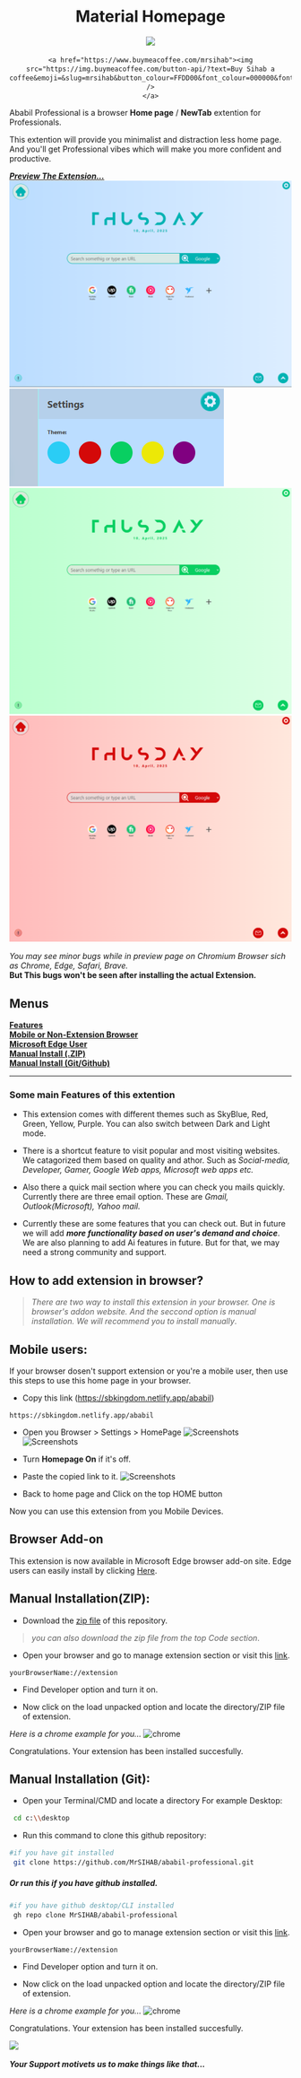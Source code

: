 <div align="Center">
    <h1>Material Homepage</h1>

<div align="Center">
<a href="https://addons.mozilla.org/en-US/firefox/addon/material-hompage/">
<img src="https://github.com/user-attachments/assets/c0e99e6b-97cf-4af2-9737-099db7d3538b" />
</a>
</div>

    <a href="https://www.buymeacoffee.com/mrsihab"><img src="https://img.buymeacoffee.com/button-api/?text=Buy Sihab a coffee&emoji=&slug=mrsihab&button_colour=FFDD00&font_colour=000000&font_family=Cookie&outline_colour=000000&coffee_colour=ffffff" />
    </a>
</div>

Ababil Professional is a browser **Home page** / **NewTab** extention for Professionals.

This extention will provide you minimalist and distraction less home page. And you'll get Professional vibes which will make you more confident and productive.

**_[Preview The Extension...](https://sbkingdom.netlify.app/ababil)_**  
![Screenshots](./screenshots/main.png)  
![Screenshots](./screenshots/1st.png)  
![Screenshots](./screenshots/4th.png)  
![Screenshots](./screenshots/6th.png)

_You may see minor bugs while in preview page on Chromium Browser sich as Chrome, Edge, Safari, Brave._  
**But This bugs won't be seen after installing the actual Extension.**

## Menus

[**Features**](#some-main-features-of-this-extention)  
[**Mobile or Non-Extension Browser**](#mobile-users)  
[**Microsoft Edge User**](#browser-add-on)  
[**Manual Install (.ZIP)**](#manual-installationzip)  
[**Manual Install (Git/Github)**](#manual-installation-git)

---

### Some main Features of this extention

- This extension comes with different themes such as SkyBlue, Red, Green, Yellow, Purple. You can also switch between Dark and Light mode.

- There is a shortcut feature to visit popular and most visiting websites. We catagorized them based on quality and athor. Such as _*Social-media, Developer, Gamer, Google Web apps, Microsoft web apps etc.*_

- Also there a quick mail section where you can check you mails quickly. Currently there are three email option. These are _Gmail, Outlook(Microsoft), Yahoo mail._

- Currently these are some features that you can check out. But in future we will add _**more functionality based on user's demand and choice**_.
  We are also planning to add Ai features in future. But for that, we may need a strong community and support.

## How to add extension in browser?

> _There are two way to install this extension in your browser. One is browser's addon website. And the seccond option is manual installation. We will recommend you to install manually_.

## Mobile users:

If your browser dosen't support extension or you're a mobile user, then use this steps to use this home page in your browser.

- Copy this link (https://sbkingdom.netlify.app/ababil)

```copy
https://sbkingdom.netlify.app/ababil
```

- Open you Browser > Settings > HomePage
  ![Screenshots](./screenshots/m1.jpg)  
  ![Screenshots](./screenshots/m2.jpg)

- Turn **Homepage On** if it's off.
- Paste the copied link to it.
  ![Screenshots](./screenshots/m3.jpg)
- Back to home page and Click on the top HOME button

Now you can use this extension from you Mobile Devices.

## Browser Add-on

This extension is now available in Microsoft Edge browser add-on site.
Edge users can easily install by clicking [Here](https://microsoftedge.microsoft.com/addons/detail/abbl-professional/gppedgcpmlnfphgohlcdmeejokcgipjb).

## Manual Installation(ZIP):

- Download the [zip file](https://github.com/MrSIHAB/ababil-professional/archive/refs/heads/main.zip) of this repository.

> _you can also download the zip file from the top Code section_.

- Open your browser and go to manage extension section or visit this [link](chrome://extension).

```
yourBrowserName://extension
```

- Find Developer option and turn it on.

- Now click on the load unpacked option and locate the directory/ZIP file of extension.

_Here is a chrome example for you..._
![chrome](/screenshots/chrome.png)

Congratulations. Your extension has been installed succesfully.

## Manual Installation (Git):

- Open your Terminal/CMD and locate a directory For example Desktop:

```bash
 cd c:\\desktop
```

- Run this command to clone this github repository:

```bash
#if you have git installed
 git clone https://github.com/MrSIHAB/ababil-professional.git
```

##### Or run this if you have github installed.

```bash
#if you have github desktop/CLI installed
 gh repo clone MrSIHAB/ababil-professional
```

- Open your browser and go to manage extension section or visit this [link](chrome://extension).

```link
yourBrowserName://extension
```

- Find Developer option and turn it on.

- Now click on the load unpacked option and locate the directory/ZIP file of extension.

_Here is a chrome example for you..._
![chrome](/screenshots/chrome.png)

Congratulations. Your extension has been installed succesfully.

<a href="https://www.bu">
    <img src="https://media.giphy.com/media/7kZE0z52Sd9zSESzDA/giphy.gif">
</a>

**_Your Support motivets us to make things like that..._**
